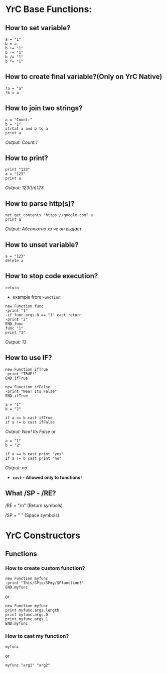 # YrC Base Functions:
## How to set variable?
```
a = "1"
b = a
b += "1"
b -= "1"
b /= "1"
b *= "1"
```
## How to create final variable?(Only on YrC Native)
```
!a = "a"
!b = a
```
## How to join two strings?
```
a = "Count:"
b = "1"
strCat a and b to a
print a
```
_Output: Count:1_
## How to print?
```
print "123"
a = "123"
print a
```
_Output: 123(\n)123_
## How to parse http(s)?
```
net_get_contents "https://google.com" a
print a
```
_Output: Абсолютно хз че он выдаст_
## How to unset variable?
```
a = "123"
delete a
```
## How to stop code execution?
```
return
```
* example from `Function`:
```
new Function func
-print "1"
-if func.args.0 == "1" cast return
-print "2"
END.func
func "1"
print "3"
```
_Output: 13_
## How to use IF?
```
new Function ifTrue
-print "TRUE!"
END.ifTrue

new Function ifFalse
-print "Nea! Its False"
END.ifTrue

a = "1"
b = "2"

if a == b cast ifTrue
if a != b cast ifFalse
```
_Output: Nea! Its False_
or
```
a = "1"
b = "2"

if a == b cast print "yes"
if a != b cast print "no"
```
_Output: no_
* **`cast` - Allowed only to functions!**

## What /SP - /RE?
/RE = "/n" (Return symbols)

/SP = " " (Space symbols)

# YrC Constructors
## Functions
### How to create custom function?
```
new Function myfunc
-print "This/SPis/SPmy/SPfunction!"
END.myfunc
```
or
```
new Function myfunc
print myfunc.args.length
print myfunc.args.0
print myfunc.args.1
END.myfunc
```
### How to cast my function?
```
myfunc
```
or
```
myfunc "arg1" "arg2"
```

